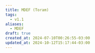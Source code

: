 ```yaml
---
title: MDEF (Toram)
tags:
  - v1.1
aliases:
  - MDEF
draft: true
created_at: 2024-07-10T00:26:55-03:00
updated_at: 2024-10-12T15:17:44-03:00
---
```

